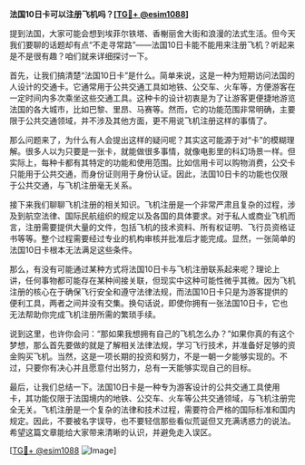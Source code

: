 **法国10日卡可以注册飞机吗？[[TG💪+ @esim1088](https://t.me/s/esim1088)]**

提到法国，大家可能会想到埃菲尔铁塔、香榭丽舍大街和浪漫的法式生活。但今天我们要聊的话题却有点“不走寻常路”——法国10日卡能不能用来注册飞机？听起来是不是很有趣？咱们就来详细探讨一下。

首先，让我们搞清楚“法国10日卡”是什么。简单来说，这是一种为短期访问法国的人设计的交通卡。它通常用于公共交通工具如地铁、公交车、火车等，方便游客在一定时间内多次乘坐这些交通工具。这种卡的设计初衷是为了让游客更便捷地游览法国的各大城市，比如巴黎、里昂、马赛等。然而，它的功能范围非常明确，主要限于公共交通领域，并不涉及其他方面，更不用说飞机注册这样的事情了。

那么问题来了，为什么有人会提出这样的疑问呢？其实这可能源于对“卡”的模糊理解。很多人以为只要是一张卡，就能做很多事情，就像电影里的科幻场景一样。但实际上，每种卡都有其特定的功能和使用范围。比如信用卡可以购物消费，公交卡只能用于公共交通，而身份证则用于身份认证。因此，法国10日卡的功能也仅限于公共交通，与飞机注册毫无关系。

接下来我们聊聊飞机注册的相关知识。飞机注册是一个非常严肃且复杂的过程，涉及到航空法律、国际民航组织的规定以及各国的具体要求。对于私人或商业飞机而言，注册需要提供大量的文件，包括飞机的技术资料、所有权证明、飞行员资格证书等等。整个过程需要经过专业的机构审核并批准后才能完成。显然，一张简单的法国10日卡根本无法满足这些条件。

那么，有没有可能通过某种方式将法国10日卡与飞机注册联系起来呢？理论上讲，任何事物都可能存在某种间接关联，但现实中这种可能性微乎其微。因为飞机注册的核心在于确保飞行安全和遵守法律法规，而法国10日卡只是为游客提供的便利工具，两者之间并没有交集。换句话说，即使你拥有一张法国10日卡，它也无法帮助你完成飞机注册所需的繁琐手续。

说到这里，也许你会问：“那如果我想拥有自己的飞机怎么办？”如果你真的有这个梦想，那么首先要做的就是了解相关法律法规，学习飞行技术，并准备好足够的资金购买飞机。当然，这是一项长期的投资和努力，不是一朝一夕能够实现的。不过，只要你有决心并且愿意付出努力，总有一天能够实现自己的目标。

最后，让我们总结一下。法国10日卡是一种专为游客设计的公共交通工具使用卡，其功能仅限于法国境内的地铁、公交车、火车等公共交通领域，与飞机注册完全无关。飞机注册是一个复杂的法律和技术过程，需要符合严格的国际标准和国内规定。因此，不要被名字误导，也不要轻信那些看似荒诞但又充满诱惑力的说法。希望这篇文章能给大家带来清晰的认识，并避免走入误区。

[[TG💪+ @esim1088](https://t.me/s/esim1088) ![Image](https://i.postimg.cc/4NQfJmqS/Snipaste-2025-05-13-00-14-12.png)]
